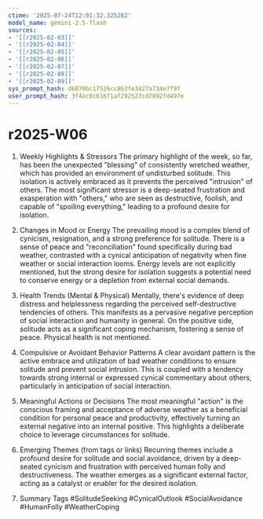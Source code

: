 ```yaml
---
ctime: '2025-07-24T12:01:32.325282'
model_name: gemini-2.5-flash
sources:
- '[[r2025-02-03]]'
- '[[r2025-02-04]]'
- '[[r2025-02-05]]'
- '[[r2025-02-06]]'
- '[[r2025-02-07]]'
- '[[r2025-02-08]]'
- '[[r2025-02-09]]'
sys_prompt_hash: d6870bc17526cc863fe3427a734e7f9f
user_prompt_hash: 3f4ac8c616f1af292527cd7892fd497e
---
```

# r2025-W06

1. Weekly Highlights & Stressors
The primary highlight of the week, so far, has been the unexpected "blessing" of consistently wretched weather, which has provided an environment of undisturbed solitude. This isolation is actively embraced as it prevents the perceived "intrusion" of others. The most significant stressor is a deep-seated frustration and exasperation with "others," who are seen as destructive, foolish, and capable of "spoiling everything," leading to a profound desire for isolation.

2. Changes in Mood or Energy
The prevailing mood is a complex blend of cynicism, resignation, and a strong preference for solitude. There is a sense of peace and "reconciliation" found specifically during bad weather, contrasted with a cynical anticipation of negativity when fine weather or social interaction looms. Energy levels are not explicitly mentioned, but the strong desire for isolation suggests a potential need to conserve energy or a depletion from external social demands.

3. Health Trends (Mental & Physical)
Mentally, there's evidence of deep distress and helplessness regarding the perceived self-destructive tendencies of others. This manifests as a pervasive negative perception of social interaction and humanity in general. On the positive side, solitude acts as a significant coping mechanism, fostering a sense of peace. Physical health is not mentioned.

4. Compulsive or Avoidant Behavior Patterns
A clear avoidant pattern is the active embrace and utilization of bad weather conditions to ensure solitude and prevent social intrusion. This is coupled with a tendency towards strong internal or expressed cynical commentary about others, particularly in anticipation of social interaction.

5. Meaningful Actions or Decisions
The most meaningful "action" is the conscious framing and acceptance of adverse weather as a beneficial condition for personal peace and productivity, effectively turning an external negative into an internal positive. This highlights a deliberate choice to leverage circumstances for solitude.

6. Emerging Themes (from tags or links)
Recurring themes include a profound desire for solitude and social avoidance, driven by a deep-seated cynicism and frustration with perceived human folly and destructiveness. The weather emerges as a significant external factor, acting as a catalyst or enabler for the desired isolation.

7. Summary Tags
#SolitudeSeeking #CynicalOutlook #SocialAvoidance #HumanFolly #WeatherCoping